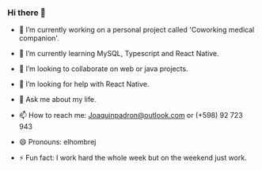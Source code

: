 ### Hi there 👋

- 🔭 I’m currently working on a personal project called 'Coworking medical companion'.

- 🌱 I’m currently learning MySQL, Typescript and React Native.

- 👯 I’m looking to collaborate on web or java projects.

- 🤔 I’m looking for help with React Native.

- 💬 Ask me about my life.

- 📫 How to reach me: Joaquinpadron@outlook.com or (+598) 92 723 943

- 😄 Pronouns: elhombrej

- ⚡ Fun fact: I work hard the whole week but on the weekend just work.
